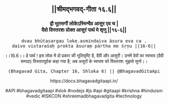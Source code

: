 <center><h2>||श्रीमद्‍भगवद्‍-गीता १६.६||</h2>
<h3>द्वौ भूतसर्गौ लोकेऽस्मिन्दैव आसुर एव च |<br/>दैवो विस्तरशः प्रोक्त आसुरं पार्थ मे शृणु ||१६-६||</h3>
<pre>dvau bhūtasargau loke.asmindaiva āsura eva ca .<br/>daivo vistaraśaḥ prokta āsuraṃ pārtha me śṛṇu ||16-6||</pre>
<p>।।16.6।। हे पार्थ ! इस लोक में दो प्रकार की भूतिसृष्टि है, दैवी और आसुरी। उनमें देवों का स्वभाव (दैवी सम्पदा) विस्तारपूर्वक कहा गया है; अब असुरों के स्वभाव को विस्तरश: मुझसे सुनो।।</p>
<pre>(Bhagavad Gita, Chapter 16, Shloka 6) || @BhagavadGitaApi</pre><p>https://docs.bhagavadgitaapi.in/</p><p>#API #bhagavadgitaapi #slok #nodejs #js #api #gitaapi #krishna #hinduism #vedic #ISKCON #shreemadbhagavadgita #technology</p></center>
